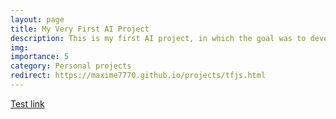 ```yaml
---
layout: page
title: My Very First AI Project
description: This is my first AI project, in which the goal was to develop a system that can recognize handwritten text.
img:
importance: 5
category: Personal projects
redirect: https://maxime7770.github.io/projects/tfjs.html
---
```


[Test link](https://maxime7770.github.io/projects/tfjs.html)

